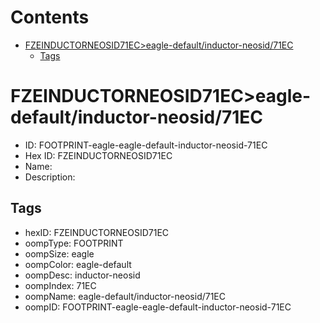 



Contents
========

* [FZEINDUCTORNEOSID71EC>eagle-default/inductor-neosid/71EC](#fzeinductorneosid71eceagle-defaultinductor-neosid71ec)
	* [Tags](#tags)

# FZEINDUCTORNEOSID71EC>eagle-default/inductor-neosid/71EC

- ID: FOOTPRINT-eagle-eagle-default-inductor-neosid-71EC
- Hex ID: FZEINDUCTORNEOSID71EC
- Name: 
- Description: 

## Tags

- hexID: FZEINDUCTORNEOSID71EC
- oompType: FOOTPRINT
- oompSize: eagle
- oompColor: eagle-default
- oompDesc: inductor-neosid
- oompIndex: 71EC
- oompName: eagle-default/inductor-neosid/71EC
- oompID: FOOTPRINT-eagle-eagle-default-inductor-neosid-71EC
